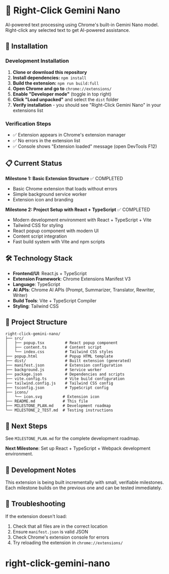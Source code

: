# 🧩 Right-Click Gemini Nano

AI-powered text processing using Chrome's built-in Gemini Nano model. Right-click any selected text to get AI-powered assistance.

## 🚀 Installation

### Development Installation

1. **Clone or download this repository**
2. **Install dependencies:** `npm install`
3. **Build the extension:** `npm run build:full`
4. **Open Chrome and go to** `chrome://extensions/`
5. **Enable "Developer mode"** (toggle in top right)
6. **Click "Load unpacked"** and select the `dist` folder
7. **Verify installation** - you should see "Right-Click Gemini Nano" in your extensions list

### Verification Steps

- ✅ Extension appears in Chrome's extension manager
- ✅ No errors in the extension list
- ✅ Console shows "Extension loaded" message (open DevTools F12)

## 📋 Current Status

**Milestone 1: Basic Extension Structure** ✅ COMPLETED

- Basic Chrome extension that loads without errors
- Simple background service worker
- Extension icon and branding

**Milestone 2: Project Setup with React + TypeScript** ✅ COMPLETED

- Modern development environment with React + TypeScript + Vite
- Tailwind CSS for styling
- React popup component with modern UI
- Content script integration
- Fast build system with Vite and npm scripts

## 🛠️ Technology Stack

- **Frontend/UI**: React.js + TypeScript
- **Extension Framework**: Chrome Extensions Manifest V3
- **Language**: TypeScript
- **AI APIs**: Chrome AI APIs (Prompt, Summarizer, Translator, Rewriter, Writer)
- **Build Tools**: Vite + TypeScript Compiler
- **Styling**: Tailwind CSS

## 📁 Project Structure

```
right-click-gemini-nano/
├── src/
│   ├── popup.tsx         # React popup component
│   ├── content.ts        # Content script
│   └── index.css         # Tailwind CSS styles
├── popup.html            # Popup HTML template
├── dist/                 # Built extension (generated)
├── manifest.json         # Extension configuration
├── background.js         # Service worker
├── package.json          # Dependencies and scripts
├── vite.config.ts        # Vite build configuration
├── tailwind.config.js    # Tailwind CSS config
├── tsconfig.json         # TypeScript config
├── icons/
│   └── icon.svg         # Extension icon
├── README.md            # This file
├── MILESTONE_PLAN.md    # Development roadmap
└── MILESTONE_2_TEST.md  # Testing instructions
```

## 🎯 Next Steps

See `MILESTONE_PLAN.md` for the complete development roadmap.

**Next Milestone**: Set up React + TypeScript + Webpack development environment.

## 📝 Development Notes

This extension is being built incrementally with small, verifiable milestones. Each milestone builds on the previous one and can be tested immediately.

## 🔧 Troubleshooting

If the extension doesn't load:

1. Check that all files are in the correct location
2. Ensure `manifest.json` is valid JSON
3. Check Chrome's extension console for errors
4. Try reloading the extension in `chrome://extensions/`

# right-click-gemini-nano
